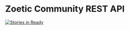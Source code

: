 Zoetic Community REST API
=========================

[![Stories in Ready](https://badge.waffle.io/zoetic-community/zoetic-space-api.svg?label=ready&title=Ready)](http://waffle.io/zoetic-community/zoetic-space-api) 
